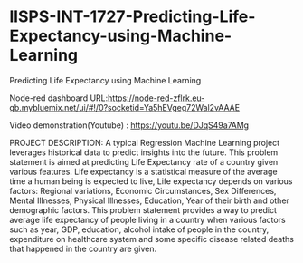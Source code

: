 # llSPS-INT-1727-Predicting-Life-Expectancy-using-Machine-Learning
Predicting Life Expectancy using Machine Learning

Node-red dashboard URL:https://node-red-zflrk.eu-gb.mybluemix.net/ui/#!/0?socketid=Ya5hEVgeg72Wal2vAAAE

Video demonstration(Youtube) : 
https://youtu.be/DJqS49a7AMg

PROJECT DESCRIPTION:
A typical Regression Machine Learning project leverages historical data to predict insights into the future. This problem statement is aimed at predicting Life Expectancy rate of a country given various features. Life expectancy is a statistical measure of the average time a human being is expected to live, Life expectancy depends on various factors: Regional variations, Economic Circumstances, Sex Differences, Mental Illnesses, Physical Illnesses, Education, Year of their birth and other demographic factors. This problem statement provides a way to predict average life expectancy of people living in a country when various factors such as year, GDP, education, alcohol intake of people in the country, expenditure on healthcare system and some specific disease related deaths that happened in the country are given.
